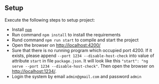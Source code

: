 ## Setup

Execute the following steps to setup project:

- Install [`npm`](https://nodejs.org/en/) 
- Run command `npm install` to install the requirements
- Rund command `npm run start` to compile and start the project
- Open the browser on [http://localhost:4200/](http://localhost:4200/)
- Sure that there is no running program which occupied port 4200. If it exists, please append `--port 1234 --disable-host-check` into value of attribute `start` in file `package.json`. It will look like this `"start": "ng serve --port 1234 --disable-host-check"`. Then open the browser on [http://localhost:1234/](http://localhost:1234/).
- Login the system by email `admin@gmail.com` and password `admin`  
